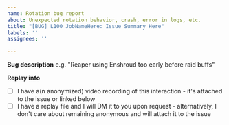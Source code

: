 ```yaml
---
name: Rotation bug report
about: Unexpected rotation behavior, crash, error in logs, etc.
title: "[BUG] L100 JobNameHere: Issue Summary Here"
labels: ''
assignees: ''

---
```


**Bug description**
e.g. "Reaper using Enshroud too early before raid buffs"

**Replay info**
- [ ] I have a(n anonymized) video recording of this interaction - it's attached to the issue or linked below
- [ ] I have a replay file and I will DM it to you upon request - alternatively, I don't care about remaining anonymous and will attach it to the issue
